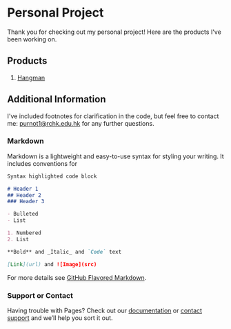 # Personal Project

Thank you for checking out my personal project! Here are the products I've been working on. 

## Products
1. [Hangman](https://github.com/Theresiap/PP/blob/master/Hangman)

## Additional Information

I've included footnotes for clarification in the code, but feel free to contact me: purnot1@rchk.edu.hk for any further questions.

### Markdown

Markdown is a lightweight and easy-to-use syntax for styling your writing. It includes conventions for

```markdown
Syntax highlighted code block

# Header 1
## Header 2
### Header 3

- Bulleted
- List

1. Numbered
2. List

**Bold** and _Italic_ and `Code` text

[Link](url) and ![Image](src)
```

For more details see [GitHub Flavored Markdown](https://guides.github.com/features/mastering-markdown/).

### Support or Contact

Having trouble with Pages? Check out our [documentation](https://help.github.com/categories/github-pages-basics/) or [contact support](https://github.com/contact) and we’ll help you sort it out.
